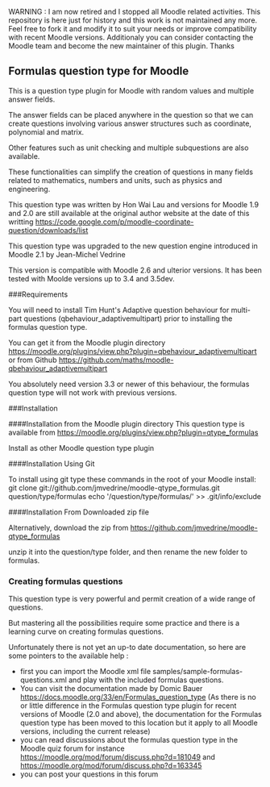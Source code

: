 WARNING :
I am now retired and I stopped all Moodle related activities.
This repository is here just for history and this work is not maintained any more.
Feel free to fork it and modify it to suit your needs or improve compatibility with recent Moodle versions.
Additionaly you can consider contacting the Moodle team and become the new maintainer of this plugin. Thanks

Formulas question type for Moodle
---------------------------------
This is a question type plugin for Moodle with random values and multiple answer fields.

The answer fields can be placed anywhere in the question so that we can create questions involving various answer structures such as coordinate, polynomial and matrix.

Other features such as unit checking and multiple subquestions are also available.

These functionalities can simplify the creation of questions in many fields related to mathematics, numbers and units, such as physics and engineering. 

This question type was written by Hon Wai Lau and versions for Moodle 1.9 and 2.0 are still available at the original author website at the date of this writting
https://code.google.com/p/moodle-coordinate-question/downloads/list

This question type was upgraded to the new question engine introduced in Moodle 2.1 by Jean-Michel Vedrine

This version is compatible with Moodle 2.6 and ulterior versions. It has been tested with Moolde versions up to 3.4 and 3.5dev.


###Requirements

You will need to install Tim Hunt's Adaptive question behaviour for multi-part questions (qbehaviour_adaptivemultipart) prior to installing the formulas question type.

You can get it from the Moodle plugin directory https://moodle.org/plugins/view.php?plugin=qbehaviour_adaptivemultipart
or from Github https://github.com/maths/moodle-qbehaviour_adaptivemultipart

You absolutely need version 3.3 or newer of this behaviour, the formulas question type will not work with previous versions.


###Installation

####Installation from the Moodle plugin directory
This question type is available from https://moodle.org/plugins/view.php?plugin=qtype_formulas

Install as other Moodle question type plugin

####Installation Using Git 

To install using git type these commands in the root of your Moodle install:
    git clone git://github.com/jmvedrine/moodle-qtype_formulas.git question/type/formulas
    echo '/question/type/formulas/' >> .git/info/exclude


####Installation From Downloaded zip file

Alternatively, download the zip from https://github.com/jmvedrine/moodle-qtype_formulas

unzip it into the question/type folder, and then rename the new folder to formulas.

### Creating formulas questions ###
This question type is very powerful and permit creation of a wide range of questions.

But mastering all the possibilities require some practice and there is a learning curve on creating formulas questions.

Unfortunately there is not yet an up-to date documentation, so here are some pointers to the available help :
* first you can import the Moodle xml file samples/sample-formulas-questions.xml and play with the included formulas questions.
* You can visit the documentation made by Domic Bauer https://docs.moodle.org/33/en/Formulas_question_type
  (As there is no or little difference in the Formulas question type plugin for recent versions of Moodle (2.0 and above),
  the documentation for the Formulas question type has been moved to this location but it apply to all Moodle versions,
  including the current release)
* you can read discussions about the formulas question type in the Moodle quiz forum
for instance https://moodle.org/mod/forum/discuss.php?d=181049 and https://moodle.org/mod/forum/discuss.php?d=163345
* you can post your questions in this forum
